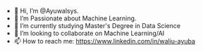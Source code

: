 - 👋 Hi, I’m @Ayuwalsys.
- 👀 I’m Passionate about Machine Learning.
- 🌱 I’m currently studying Master's Degree in Data Science
- 💞️ I’m looking to collaborate on Machine Learning/AI
- 📫 How to reach me: https://www.linkedin.com/in/waliu-ayuba
                       

<!---
Ayuwalsys/Ayuwalsys is a ✨ special ✨ repository because its `README.md` (this file) appears on your GitHub profile.
You can click the Preview link to take a look at your changes.
--->
